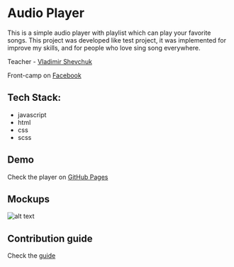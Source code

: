 # Audio Player

This is a simple audio player with playlist which can play your favorite songs. This project was developed like test project, it was implemented for improve my skills, and for people who love sing song everywhere.

Teacher - [Vladimir Shevchuk](https://github.com/dosandk)

Front-camp on [Facebook](https://www.facebook.com/groups/270300106928894/)

## Tech Stack:

* javascript
* html
* css
* scss

## Demo

Check the player on  [GitHub Pages](https://romanpashnitskyi.github.io/)

## Mockups

![alt text](https://s3.amazonaws.com/assets.mockflow.com/app/wireframepro/company/C1b0d87d06bd149efb70bd03ef90ee1c6/projects/M6b76c048ddbfc102045475d5b96545281539637856452/pages/100993d480a7435ca91d8a4ff3c258a5/image/100993d480a7435ca91d8a4ff3c258a5.png)

## Contribution guide

Check the [guide](https://github.com/romanPashnitskyi/audio-player/blob/master/Contributing.md)
